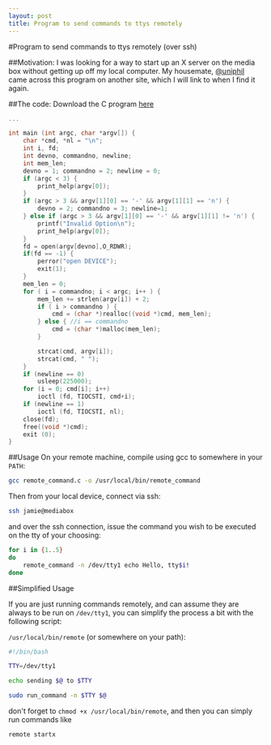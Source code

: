 ```yaml
---
layout: post
title: Program to send commands to ttys remotely
---
```

#Program to send commands to ttys remotely
(over ssh)

##Motivation:
I was looking for a way to start up an X server on the media box without getting up off my local computer. My housemate, [@uniphil](https://github.com/uniphil "His GitHub page") came across this program on another site, which I will link to when I find it again.

##The code:
Download the C program [here]({{site.baseurl}}media/remote_command.c "remote_command.c")


```c
...

int main (int argc, char *argv[]) {
    char *cmd, *nl = "\n";
    int i, fd;
    int devno, commandno, newline;
    int mem_len;
    devno = 1; commandno = 2; newline = 0;
    if (argc < 3) {
        print_help(argv[0]);
    }
    if (argc > 3 && argv[1][0] == '-' && argv[1][1] == 'n') {
        devno = 2; commandno = 3; newline=1;
    } else if (argc > 3 && argv[1][0] == '-' && argv[1][1] != 'n') {
        printf("Invalid Option\n");
        print_help(argv[0]);
    }
    fd = open(argv[devno],O_RDWR);
    if(fd == -1) {
        perror("open DEVICE");
        exit(1);
    }
    mem_len = 0;
    for ( i = commandno; i < argc; i++ ) {
        mem_len += strlen(argv[i]) + 2;
        if ( i > commandno ) {
            cmd = (char *)realloc((void *)cmd, mem_len);
        } else { //i == commandno
            cmd = (char *)malloc(mem_len);
        }

        strcat(cmd, argv[i]);
        strcat(cmd, " ");
    }
    if (newline == 0)
        usleep(225000);
    for (i = 0; cmd[i]; i++)
        ioctl (fd, TIOCSTI, cmd+i);
    if (newline == 1)
        ioctl (fd, TIOCSTI, nl);
    close(fd);
    free((void *)cmd);
    exit (0);
}
```

##Usage
On your remote machine, compile using gcc to somewhere in your `PATH`:

```bash
gcc remote_command.c -o /usr/local/bin/remote_command
```

Then from your local device, connect via ssh:

```bash
ssh jamie@mediabox
```

and over the ssh connection, issue the command you wish to be executed on the tty of your choosing:

```bash
for i in {1..5}
do
    remote_command -n /dev/tty1 echo Hello, tty$i!
done
```

##Simplified Usage

If you are just running commands remotely, and can assume they are always to be run on `/dev/tty1`, you can simplify the process a bit with the following script:

`/usr/local/bin/remote` (or somewhere on your path):

```bash
#!/bin/bash

TTY=/dev/tty1

echo sending $@ to $TTY

sudo run_command -n $TTY $@
```

don't forget to `chmod +x /usr/local/bin/remote`, and then you can simply run commands like

```bash
remote startx
```
